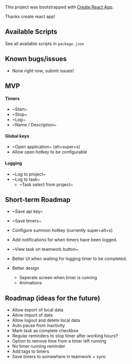This project was bootstrapped with [Create React App](https://github.com/facebook/create-react-app).

Thanks create react app!

## Available Scripts

See all available scripts in `package.json`

## Known bugs/issues

- None right now, submit issues!

## MVP

#### Timers

- ~Start~
- ~Stop~
- ~Log~
- ~Name / Description~

#### Global keys

- ~Open application~ (alt+super+s)
- Allow open hotkey to be configurable

#### Logging

- ~Log to project~
- ~Log to task~
    - ~Task select from project~

## Short-term Roadmap

- ~Save api key~
- ~Save timers~
- Configure summon hotkey (currently super+alt+s)
- Add notifications for when timers have been logged.
- ~View task on teamwork button~
- Better UI when waiting for logging timer to be completed.

- Better design
    - Seperate screen when timer is running
    - Animations

## Roadmap (ideas for the future)

- Allow export of local data
- Allow import of data
- Allow logout and delete local data
- Auto pause from inactivity
- Mark task as complete checkbox
- Regular reminders to stop timer after working hours?
- Option to remove time from a timer left running
- No timer running reminder
- Add tags to timers
- Save timers to somewhere in teamwork + sync